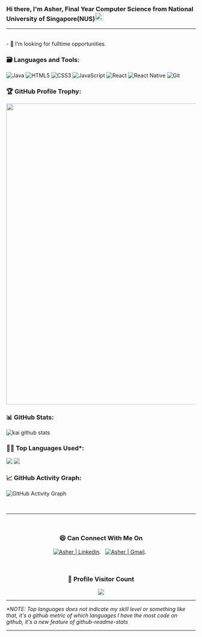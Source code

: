 ### Hi there, I'm Asher, Final Year Computer Science from National University of Singapore(NUS)<img src="https://github.com/darshanr27/darshanr27/blob/master/Assets/Hi.gif" width="22px">

---

<br />
- 👯 I’m looking for fulltime opportunities.
<br />

### 🗃 Languages and Tools:

<p>
<img alt="Java" src="https://img.shields.io/badge/Java-ED8B00?style=for-the-badge&logo=java&logoColor=white"/>
<img alt="HTML5" src="https://img.shields.io/badge/HTML5-E34F26?style=for-the-badge&logo=html5&logoColor=white"/>
<img alt="CSS3" src="https://img.shields.io/badge/CSS3-1572B6?style=for-the-badge&logo=css3&logoColor=white" />
<img alt="JavaScript" src="https://img.shields.io/badge/JavaScript-323330?style=for-the-badge&logo=javascript&logoColor=F7DF1E" />
<img alt="React" src="https://img.shields.io/badge/React-20232A?style=for-the-badge&logo=react&logoColor=61DAFB" />
<img alt="React Native" src="https://img.shields.io/badge/React_Native-20232A?style=for-the-badge&logo=react&logoColor=61DAF" />
<img alt="Git" src="https://img.shields.io/badge/GIT-E44C30?style=for-the-badge&logo=git&logoColor=white" />

<p/>
<!-- Profile Trophy -->

### 🏆 GitHub Profile Trophy:
 <a href="https://github.com/ryo-ma/github-profile-trophy">
  <img width=800 src="https://github-profile-trophy.vercel.app/?username=asherhy&column=8&theme=darkhub&no-frame=true&no-bg=true"/>
 </a> 


<!--   Stats -->
### 📊 GitHub Stats:
![
kai github stats](https://github-readme-stats.vercel.app/api?username=asherhy&theme=midnight-purple&show_icons=true&count_private=true)
  
  
<!--   Top Languages Using -->
### 👨‍💻 Top Languages Used*:
![](https://github-profile-summary-cards.vercel.app/api/cards/repos-per-language?username=asherhy&theme=nord_dark)
![](https://github-profile-summary-cards.vercel.app/api/cards/most-commit-language?username=asherhy&theme=nord_dark)

<!--   GitHub stats graph -->
### 📈 GitHub Activity Graph:
 ![GitHub Activity Graph](https://activity-graph.herokuapp.com/graph?username=asherhy&theme=github)

 <br> 
 
 <hr>
 
 <br>

  <div align="center">
  <h3><b>😄 Can Connect With Me On</b></h3>
  </div>
<p align="center">
<a href="https://www.linkedin.com/in/asherwang" target="_blank">
  <img align="center" alt="Asher | Linkedin" src="https://img.shields.io/badge/LinkedIn-0077B5?style=for-the-badge&logo=linkedin&logoColor=white" />
</a> &nbsp;&nbsp;
<a href="mailto:asherwang1301@gmail.com" target="_blank">
  <img align="center" alt="Asher | Gmail" src="https://img.shields.io/badge/Gmail-D14836?style=for-the-badge&logo=gmail&logoColor=white" />
</a> &nbsp;&nbsp;
<p>
  
<br>
  
<div align=center>
  <h3><b>📍 Profile Visitor Count</b></h3>
</div>
    
<!-- retro visitor counter -->  
<p align="center" >   
  <img src="https://profile-counter.glitch.me/asherhy/count.svg" />  
</p>
   
  ---
  *\*NOTE: Top languages does not indicate my skill level or something like that, it's a github metric of which languages I have the most code on github, it's a new feature of github-readme-stats*
  
  ---
  
